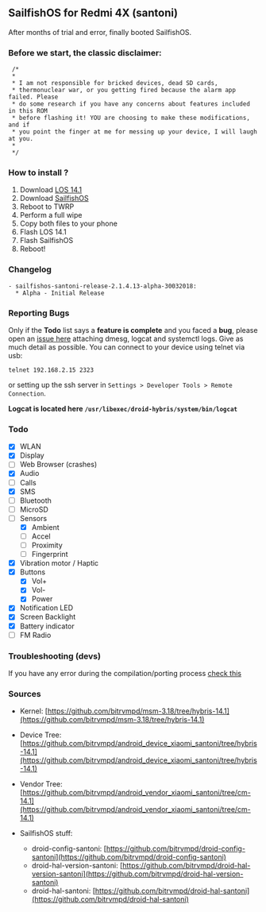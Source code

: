 ## SailfishOS for Redmi 4X (santoni)

After months of trial and error, finally booted SailfishOS.

### Before we start, the classic disclaimer:

```
 /*
 *
 * I am not responsible for bricked devices, dead SD cards,
 * thermonuclear war, or you getting fired because the alarm app failed. Please
 * do some research if you have any concerns about features included in this ROM
 * before flashing it! YOU are choosing to make these modifications, and if
 * you point the finger at me for messing up your device, I will laugh at you.
 *
 */
 ```

### How to install ?

1. Download [LOS 14.1](https://sourceforge.net/projects/loup-rom/files/latest/download)
2. Download [SailfishOS](https://sourceforge.net/projects/sailfishos-santoni/files/sailfishos-santoni-release-2.1.4.13-alpha-30032018.zip/download)
3. Reboot to TWRP
4. Perform a full wipe
5. Copy both files to your phone
6. Flash LOS 14.1
7. Flash SailfishOS
8. Reboot!

### Changelog
```
- sailfishos-santoni-release-2.1.4.13-alpha-30032018:
  * Alpha - Initial Release 
```

### Reporting Bugs

Only if the **Todo** list says a **feature is complete** and you faced a **bug**, please open an [issue here](https://github.com/bitrvmpd/sailfish-santoni/issues/new) attaching dmesg, logcat and systemctl logs.
Give as much detail as possible.
You can connect to your device using telnet via usb:
``` 
telnet 192.168.2.15 2323 
```
or setting up the ssh server in `Settings > Developer Tools > Remote Connection`.

**Logcat is located here `/usr/libexec/droid-hybris/system/bin/logcat`**

### Todo

- [X] WLAN
- [X] Display
- [ ] Web Browser (crashes)
- [X] Audio
- [ ] Calls
- [X] SMS
- [ ] Bluetooth
- [ ] MicroSD
- [ ] Sensors
  * [X] Ambient
  * [ ] Accel
  * [ ] Proximity
  * [ ] Fingerprint
- [X] Vibration motor / Haptic
- [X] Buttons
  * [X] Vol+
  * [X] Vol-
  * [X] Power
- [X] Notification LED
- [X] Screen Backlight
- [X] Battery indicator
- [ ] FM Radio

### Troubleshooting (devs)

If you have any error during the compilation/porting process [check this](https://bitrvmpd.github.io/sailfish-santoni/Troubleshooting)

### Sources

- Kernel: [https://github.com/bitrvmpd/msm-3.18/tree/hybris-14.1](https://github.com/bitrvmpd/msm-3.18/tree/hybris-14.1)
- Device Tree: [https://github.com/bitrvmpd/android_device_xiaomi_santoni/tree/hybris-14.1](https://github.com/bitrvmpd/android_device_xiaomi_santoni/tree/hybris-14.1)
- Vendor Tree: [https://github.com/bitrvmpd/android_vendor_xiaomi_santoni/tree/cm-14.1](https://github.com/bitrvmpd/android_vendor_xiaomi_santoni/tree/cm-14.1)

- SailfishOS stuff:
  * droid-config-santoni: [https://github.com/bitrvmpd/droid-config-santoni](https://github.com/bitrvmpd/droid-config-santoni)
  * droid-hal-version-santoni: [https://github.com/bitrvmpd/droid-hal-version-santoni](https://github.com/bitrvmpd/droid-hal-version-santoni)
  * droid-hal-santoni: [https://github.com/bitrvmpd/droid-hal-santoni](https://github.com/bitrvmpd/droid-hal-santoni)
